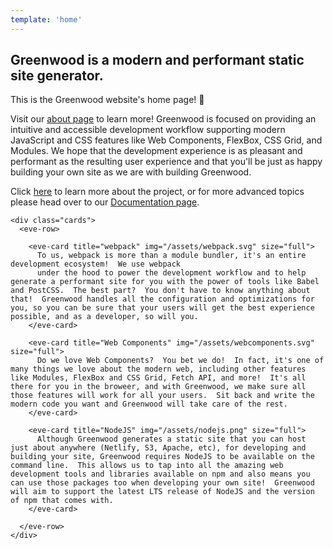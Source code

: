 ```yaml
---
template: 'home'
---
```


## Greenwood is a modern and performant static site generator.

This is the Greenwood website's home page!  🌱

Visit our [about page](/about) to learn more!
Greenwood is focused on providing an intuitive and accessible development workflow supporting modern JavaScript and CSS features like Web Components, FlexBox, CSS Grid, and Modules.  We hope that the development experience is as pleasant and performant as the resulting user experience and that you'll be just as happy building your own site as we are with building Greenwood.

Click [here](/about) to learn more about the project, or for more advanced topics please head over to our [Documentation page](/docs).


```render
<div class="cards">
  <eve-row>

    <eve-card title="webpack" img="/assets/webpack.svg" size="full">
      To us, webpack is more than a module bundler, it's an entire development ecosystem!  We use webpack
      under the hood to power the development workflow and to help generate a performant site for you with the power of tools like Babel and PostCSS.  The best part?  You don't have to know anything about that!  Greenwood handles all the configuration and optimizations for you, so you can be sure that your users will get the best experience possible, and as a developer, so will you.
    </eve-card>
  
    <eve-card title="Web Components" img="/assets/webcomponents.svg" size="full">
      Do we love Web Components?  You bet we do!  In fact, it's one of many things we love about the modern web, including other features like Modules, FlexBox and CSS Grid, Fetch API, and more!  It's all there for you in the broweer, and with Greenwood, we make sure all those features will work for all your users.  Sit back and write the modern code you want and Greenwood will take care of the rest.
    </eve-card>
  
    <eve-card title="NodeJS" img="/assets/nodejs.png" size="full">
      Although Greenwood generates a static site that you can host just about anywhere (Netlify, S3, Apache, etc), for developing and building your site, Greenwood requires NodeJS to be available on the command line.  This allows us to tap into all the amazing web development tools and libraries available on npm and also means you can use those packages too when developing your own site!  Greenwood will aim to support the latest LTS release of NodeJS and the version of npm that comes with.
    </eve-card>

  </eve-row>
</div>
```